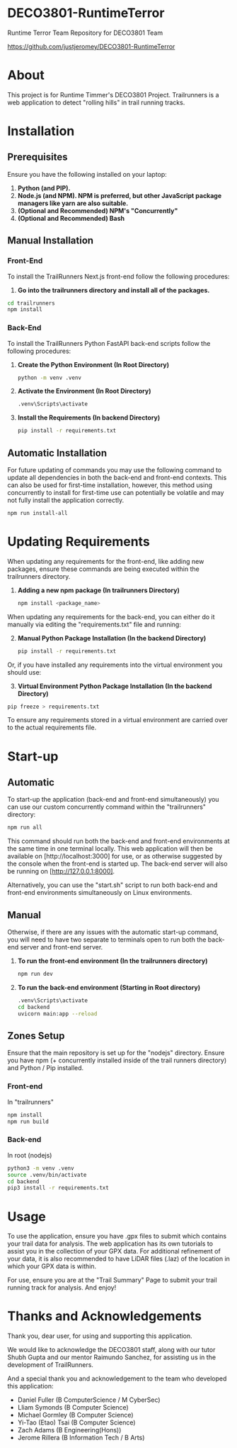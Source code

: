 # DECO3801-RuntimeTerror
Runtime Terror Team Repository for DECO3801 Team

https://github.com/justjeromey/DECO3801-RuntimeTerror

# About
This project is for Runtime Timmer's DECO3801 Project. Trailrunners is a web application to detect "rolling hills" in 
trail running tracks.

# Installation

## Prerequisites
Ensure you have the following installed on your laptop:
1. **Python (and PIP).**
2. **Node.js (and NPM). NPM is preferred, but other JavaScript package managers like yarn are also suitable.**
3. **(Optional and Recommended) NPM's "Concurrently"**
4. **(Optional and Recommended) Bash**

## Manual Installation

### Front-End
To install the TrailRunners Next.js front-end follow the following procedures:

1. **Go into the trailrunners directory and install all of the packages.**

```bash 
cd trailrunners
npm install
```

### Back-End
To install the TrailRunners Python FastAPI back-end scripts follow the following procedures:

1. **Create the Python Environment (In Root Directory)**  
    ```bash
    python -m venv .venv
    ```

2. **Activate the Environment (In Root Directory)**  
    ```bash
    .venv\Scripts\activate
    ```

3. **Install the Requirements (In backend Directory)**  
    ```bash
    pip install -r requirements.txt
    ```

## Automatic Installation
For future updating of commands you may use the following command to update all dependencies in both the back-end and front-end contexts. 
This can also be used for first-time installation, however, this method using concurrently to install for first-time use can potentially 
be volatile and may not fully install the application correctly.

```bash 
npm run install-all
```

# Updating Requirements

When updating any requirements for the front-end, like adding new packages, ensure these commands are being executed within the trailrunners directory.

1. **Adding a new npm package (In trailrunners Directory)**
    ```bash
    npm install <package_name>
    ```

When updating any requirements for the back-end, you can either do it manually via editing the "requirements.txt" file and running:

2. **Manual Python Package Installation (In the backend Directory)**
    ```bash
    pip install -r requirements.txt
    ```

Or, if you have installed any requirements into the virtual environment you should use:

3. **Virtual Environment Python Package Installation (In the backend Directory)**
```bash
pip freeze > requirements.txt
```

To ensure any requirements stored in a virtual environment are carried over to the actual requirements file.

# Start-up

## Automatic
To start-up the application (back-end and front-end simultaneously) you can use our custom concurrently command within the "trailrunners" directory:

```bash
npm run all
```

This command should run both the back-end and front-end environments at the same time in one terminal locally. This web application will then be available on [http://localhost:3000] for use, or as otherwise suggested by the console when the front-end is started up. The back-end server will also be running on [http://127.0.0.1:8000].

Alternatively, you can use the "start.sh" script to run both back-end and front-end environments simultaneously on Linux environments.

## Manual
Otherwise, if there are any issues with the automatic start-up command, you will need to have two separate to terminals open to run both the back-end server and front-end server.

1. **To run the front-end environment (In the trailrunners directory)**  
    ```bash
    npm run dev
    ```

2. **To run the back-end environment (Starting in Root directory)**  
    ```bash
    .venv\Scripts\activate
    cd backend
    uvicorn main:app --reload
    ```

## Zones Setup
Ensure that the main repository is set up for the "nodejs" directory. Ensure you have npm (+ concurrently installed inside of the trail runners directory) and Python
/ Pip installed.

### Front-end
In "trailrunners"

```bash
npm install
npm run build
```

### Back-end
In root (nodejs)

```bash
python3 -m venv .venv
source .venv/bin/activate
cd backend
pip3 install -r requirements.txt
```

# Usage

To use the application, ensure you have .gpx files to submit which contains your trail data for analysis. The web application has its own 
tutorials to assist you in the collection of your GPX data. For additional refinement of your data, it is also recommended to have LiDAR
files (.laz) of the location in which your GPX data is within. 

For use, ensure you are at the "Trail Summary" Page to submit your trail running track for analysis. And enjoy!

# Thanks and Acknowledgements
Thank you, dear user, for using and supporting this application.

We would like to acknowledge the DECO3801 staff, along with our tutor Shubh Gupta and our mentor Raimundo Sanchez, for assisting us in the development of TrailRunners.

And a special thank you and acknowledgement to the team who developed this application: 

- Daniel Fuller (B ComputerScience / M CyberSec)
- Lliam Symonds (B Computer Science)
- Michael Gormley (B Computer Science)
- Yi-Tao (Etao) Tsai (B Computer Science)
- Zach Adams (B Engineering(Hons))
- Jerome Rillera (B Information Tech / B Arts)
